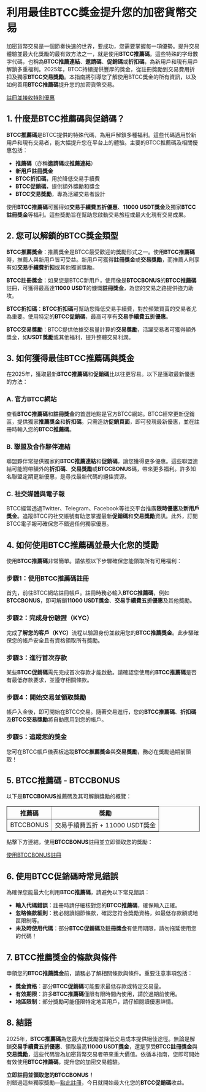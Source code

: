 <h1>利用最佳BTCC獎金提升您的加密貨幣交易</h1>
<p>加密貨幣交易是一個節奏快速的世界，要成功，您需要掌握每一項優勢。提升交易體驗並最大化獎勵的最有效方法之一，就是使用<strong>BTCC推薦碼</strong>。這些特殊的字母數字代碼，也稱為<strong>BTCC推薦連結</strong>、<strong>邀請碼</strong>、<strong>促銷碼</strong>或<strong>折扣碼</strong>，為新用戶和現有用戶解鎖多重福利。2025年，BTCC持續提供豐厚的獎金，從註冊獎勵到交易費用折扣及獨家<strong>BTCC交易獎勵</strong>。本指南將引導您了解使用BTCC獎金的所有資訊，以及如何善用<strong>BTCC推薦碼</strong>提升您的加密貨幣交易。</p>
<p><a href="https://partner.btcc.com/us/c/BTCCBONUS/9303" target="_blank">註冊並接收特別優惠</a></p>

<img src="https://images.mirror-media.xyz/publication-images/sxUjn3XEbXjmLpy6-mMSB.png?height=500&amp;width=1000" decoding="async" data-nimg="fill" class="css-xah9so" style="position: absolute; inset: 0px; box-sizing: border-box; padding: 0px; border: none; margin: auto; display: block; width: 0px; height: 0px; min-width: 100%; max-width: 100%; min-height: 100%; max-height: 100%;">

<h2>1. 什麼是BTCC推薦碼與促銷碼？</h2>
<p><strong>BTCC推薦碼</strong>是BTCC提供的特殊代碼，為用戶解鎖多種福利。這些代碼適用於新用戶和現有交易者，能大幅提升您在平台上的體驗。主要的BTCC推薦碼及相關優惠包括：</p>
<ul>
<li><strong>推薦碼</strong>（亦稱<strong>邀請碼</strong>或<strong>推薦連結</strong>）</li>
<li><strong>新用戶註冊獎金</strong></li>
<li><strong>BTCC折扣碼</strong>，用於降低交易手續費</li>
<li><strong>BTCC促銷碼</strong>，提供額外獎勵和獎金</li>
<li><strong>BTCC交易獎勵</strong>，專為活躍交易者設計</li>
</ul>
<p>使用<strong>BTCC推薦碼</strong>可獲得如<strong>交易手續費五折優惠</strong>、<strong>11000 USDT獎金</strong>及獨家<strong>BTCC註冊獎金</strong>等福利。這些獎勵旨在幫助您啟動交易旅程或最大化現有交易成果。</p>

<h2>2. 您可以解鎖的BTCC獎金類型</h2>
<p><strong>BTCC推薦獎金</strong>：推薦獎金是BTCC最受歡迎的獎勵形式之一。使用<strong>BTCC推薦碼</strong>時，推薦人與新用戶皆可受益。新用戶可獲得<strong>註冊獎金</strong>或<strong>交易獎勵</strong>，而推薦人則享有如<strong>交易手續費折扣</strong>或其他獨家獎勵。</p>
<p><strong>BTCC註冊獎金</strong>：如果您是BTCC新用戶，使用像是<strong>BTCCBONUS</strong>的<strong>BTCC推薦碼</strong>註冊，可獲得最高達<strong>11000 USDT</strong>的慷慨<strong>註冊獎金</strong>，為您的交易之路提供強力助攻。</p>
<p><strong>BTCC折扣碼</strong>：<strong>BTCC折扣碼</strong>可幫助您降低交易手續費，對於頻繁買賣的交易者尤為重要。使用特定的<strong>BTCC促銷碼</strong>，最高可享有<strong>交易手續費五折優惠</strong>。</p>
<p><strong>BTCC交易獎勵</strong>：BTCC提供依據交易量計算的<strong>交易獎勵</strong>，活躍交易者可獲得額外獎金，如<strong>USDT獎勵</strong>或其他福利，提升整體交易利潤。</p>

<h2>3. 如何獲得最佳BTCC推薦碼與獎金</h2>
<p>在2025年，獲取最新<strong>BTCC推薦碼</strong>和<strong>促銷碼</strong>比以往更容易。以下是獲取最新優惠的方法：</p>

<h3>A. 官方BTCC網站</h3>
<p>查看<strong>BTCC推薦碼</strong>和<strong>註冊獎金</strong>的首選地點是官方BTCC網站。BTCC經常更新促銷區，提供獨家<strong>推薦獎金</strong>和<strong>折扣碼</strong>。只需造訪<strong>促銷頁面</strong>，即可發現最新優惠，並在註冊時輸入您的<strong>BTCC推薦碼</strong>。</p>

<h3>B. 聯盟及合作夥伴連結</h3>
<p>聯盟夥伴常提供獨家的<strong>BTCC推薦連結</strong>和<strong>促銷碼</strong>，讓您獲得更多優惠。這些聯盟連結可能附帶額外的<strong>折扣碼</strong>、<strong>交易獎勵</strong>或<strong>BTCCBONUS</strong>碼，帶來更多福利。許多知名聯盟定期更新優惠，是尋找最新代碼的絕佳資源。</p>

<h3>C. 社交媒體與電子報</h3>
<p>BTCC經常透過Twitter、Telegram、Facebook等社交平台推廣<strong>限時優惠</strong>及<strong>新用戶獎金</strong>。追蹤BTCC的社交帳號有助您掌握最新<strong>促銷碼</strong>和<strong>交易獎勵</strong>資訊。此外，訂閱BTCC電子報可確保您不錯過任何獨家優惠。</p>

<h2>4. 如何使用BTCC推薦碼並最大化您的獎勵</h2>
<p>使用<strong>BTCC推薦碼</strong>非常簡單。請依照以下步驟確保您能領取所有可用福利：</p>

<h3>步驟1：使用BTCC推薦碼註冊</h3>
<p>首先，前往BTCC網站註冊帳戶。註冊時務必輸入<strong>BTCC推薦碼</strong>，例如<strong>BTCCBONUS</strong>，即可解鎖<strong>11000 USDT獎金</strong>、<strong>交易手續費五折優惠</strong>及其他獎勵。</p>

<h3>步驟2：完成身份驗證（KYC）</h3>
<p>完成<strong>了解您的客戶（KYC）</strong>流程以驗證身份並啟用您的<strong>BTCC推薦獎金</strong>。此步驟確保您的帳戶安全且有資格領取所有獎勵。</p>

<h3>步驟3：進行首次存款</h3>
<p>某些<strong>BTCC促銷碼</strong>需先完成首次存款才能啟動。請確認您使用的<strong>BTCC推薦碼</strong>是否有最低存款要求，並遵守相關條款。</p>

<h3>步驟4：開始交易並領取獎勵</h3>
<p>帳戶入金後，即可開始在BTCC交易。隨著交易進行，您的<strong>BTCC推薦碼</strong>、<strong>折扣碼</strong>及<strong>BTCC交易獎勵</strong>將自動應用到您的帳戶。</p>

<h3>步驟5：追蹤您的獎金</h3>
<p>您可在BTCC帳戶儀表板追蹤<strong>BTCC推薦獎金</strong>與<strong>交易獎勵</strong>，務必在獎勵過期前領取！</p>

<h2>5. BTCC推薦碼 - BTCCBONUS</h2>
<p>以下是<strong>BTCCBONUS</strong>推薦碼及其可解鎖獎勵的概覽：</p>

<table border="1">
<tr>
<th>推薦碼</th>
<th>獎勵</th>
</tr>
<tr>
<td>BTCCBONUS</td>
<td>交易手續費五折 + 11000 USDT獎金</td>
</tr>
</table>

<p>點擊下方連結，使用<strong>BTCCBONUS</strong>註冊並立即領取您的獎勵：</p>
<p><a href="https://partner.btcc.com/us/c/BTCCBONUS/9303">使用BTCCBONUS註冊</a></p>

<h2>6. 使用BTCC促銷碼時常見錯誤</h2>
<p>為確保您能最大化利用<strong>BTCC推薦碼</strong>，請避免以下常見錯誤：</p>
<ul>
<li><strong>輸入代碼錯誤</strong>：註冊時請仔細核對您的<strong>BTCC推薦碼</strong>，確保輸入正確。</li>
<li><strong>忽略條款細則</strong>：務必閱讀細節條款，確認您符合獎勵資格，如最低存款額或地區限制等。</li>
<li><strong>未及時使用代碼</strong>：部分<strong>BTCC促銷碼</strong>及<strong>註冊獎金</strong>有使用期限，請勿拖延使用您的代碼！</li>
</ul>

<h2>7. BTCC推薦獎金的條款與條件</h2>
<p>申領您的<strong>BTCC推薦獎金</strong>前，請務必了解相關條款與條件。重要注意事項包括：</p>
<ul>
<li><strong>獎金資格</strong>：部分<strong>BTCC促銷碼</strong>可能要求最低存款或特定交易量。</li>
<li><strong>有效期限</strong>：許多<strong>BTCC推薦碼</strong>僅限有限時間內使用，請於過期前使用。</li>
<li><strong>地區限制</strong>：部分獎勵可能僅限特定地區用戶，請仔細閱讀優惠詳情。</li>
</ul>

<h2>8. 結語</h2>
<p>2025年，<strong>BTCC推薦碼</strong>為您最大化獎勵並降低交易成本提供絕佳途徑。無論是解鎖<strong>交易手續費五折優惠</strong>、領取最高<strong>11000 USDT獎金</strong>，還是享受<strong>BTCC註冊獎金</strong>與<strong>交易獎勵</strong>，這些代碼皆為加密貨幣交易者帶來重大價值。依循本指南，您即可開始有效使用<strong>BTCC推薦碼</strong>，提升您的加密交易體驗。</p>

<p><strong>立即註冊並領取您的BTCCBONUS！</strong><br>別錯過這些獨家獎勵—<a href="https://partner.btcc.com/us/c/BTCCBONUS/9303">點此註冊</a>，今日就開始最大化您的<strong>BTCC促銷碼</strong>收益。</p>
</body>
</html>
